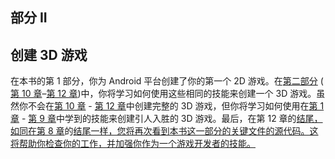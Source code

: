 ## 部分 II

## 创建 3D 游戏

在本书的第 1 部分，你为 Android 平台创建了你的第一个 2D 游戏。在[第二部分](#p3) ( [第 10 章](10.html#ch10)–[第 12 章](12.html#ch12))中，你将学习如何使用这些相同的技能来创建一个 3D 游戏。虽然你不会在[第 10 章](10.html#ch10) - [第 12 章](12.html#ch12)中创建完整的 3D 游戏，但你将学习如何使用在[第 1 章](01.html#ch1) - [第 9 章](09.html#ch9)中学到的技能来创建引人入胜的 3D 游戏。最后，在第 12 章的[结尾，如同在第 8 章](12.html#ch12)的[结尾一样，您将再次看到本书这一部分的关键文件的源代码。这将帮助你检查你的工作，并加强你作为一个游戏开发者的技能。](08.html#ch8)